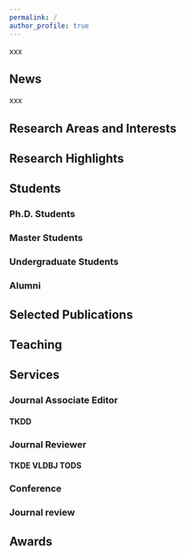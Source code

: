 ```yaml
---
permalink: /
author_profile: true
---
```


xxx

## News

xxx

## Research Areas and Interests

## Research Highlights

## Students

### Ph.D. Students

### Master Students

### Undergraduate Students

### Alumni

## Selected Publications

## Teaching

## Services

### Journal Associate Editor
#### TKDD

### Journal Reviewer
#### TKDE VLDBJ TODS

### Conference

### Journal review

## Awards
